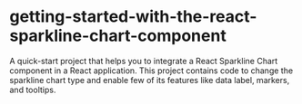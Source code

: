 # getting-started-with-the-react-sparkline-chart-component
A quick-start project that helps you to integrate a React Sparkline Chart component in a React application. This project contains code to change the sparkline chart type and enable few of its features like data label, markers, and tooltips. 
